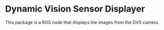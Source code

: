 # Dynamic Vision Sensor Displayer
This package is a ROS node that displays the images from the DVS camera.
